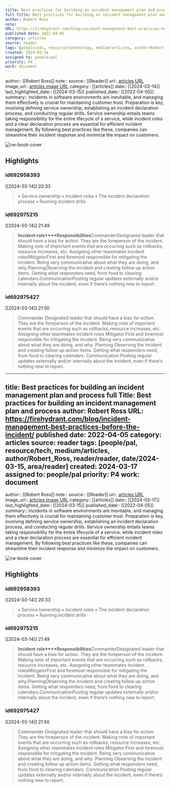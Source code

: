 ```yaml
---
title: Best practices for building an incident management plan and process
full Title: Best practices for building an incident management plan and process
author: Robert Ross
note: 
URL: https://firehydrant.com/blog/incident-management-best-practices-before-the-incident/
published date: 2022-04-05
category: articles
source: reader
tags: [people/pal, resource/technology, medium/articles, author/Robert_Ross, reader/reader, date/2024-03-15, area/family_knowledge_explore]
created: 2024-03-14
assigned to: people/pal
priority: P4
work: document
---
```

author:: [[Robert Ross]]
note:: 
source:: [[Reader]]
url:: [articles URL](https://firehydrant.com/blog/incident-management-best-practices-before-the-incident/)
image_url:: [articles image URL](https://images.ctfassets.net/y2i7p4tdvyl2/2KQQ0GsTqgx7fPYriuYJmL/7197483e314a5c52db4ced02094a101d/Untitled_Artwork__7_.png?w=1032&h=516&q=50)
category:: [[articles]]
date:: [[2024-03-14]]
last_highlighted_date:: [[2024-03-15]]
published_date:: [[2022-04-05]]
summary:: Incidents in software environments are inevitable, and managing them effectively is crucial for maintaining customer trust. Preparation is key, involving defining service ownership, establishing an incident declaration process, and conducting regular drills. Service ownership entails teams taking responsibility for the entire lifecycle of a service, while incident roles and a clear declaration process are essential for efficient incident management. By following best practices like these, companies can streamline their incident response and minimize the impact on customers.

![rw-book-cover](https://images.ctfassets.net/y2i7p4tdvyl2/2KQQ0GsTqgx7fPYriuYJmL/7197483e314a5c52db4ced02094a101d/Untitled_Artwork__7_.png?w=1032&h=516&q=50)

## Highlights
### id692958393
[[2024-03-14]] 20:33
> • Service ownership
> • Incident roles
> • The incident declaration process
> • Running incident drills


### id692975215
[[2024-03-14]] 21:49
> **Incident role****Responsibilities**CommanderDesignated leader that should have a bias for action. They are the foreperson of the incident. Making note of important events that are occurring such as rollbacks, resource increases, etc. Assigning other teammates incident rolesMitigatorFirst and foremost responsible for mitigating the incident. Being very communicative about what they are doing, and why.PlanningObserving the incident and creating follow up action items. Getting what responders need, from food to clearing calendars.CommunicationPosting regular updates externally and/or internally about the incident, even if there’s nothing new to report.


### id692975427
[[2024-03-14]] 21:50
> Commander Designated leader that should have a bias for action. They are the foreperson of the incident. Making note of important events that are occurring such as rollbacks, resource increases, etc. Assigning other teammates incident roles Mitigator First and foremost responsible for mitigating the incident. Being very communicative about what they are doing, and why. Planning Observing the incident and creating follow up action items. Getting what responders need, from food to clearing calendars. Communication Posting regular updates externally and/or internally about the incident, even if there’s nothing new to report.


---
title: Best practices for building an incident management plan and process
full Title: Best practices for building an incident management plan and process
author: Robert Ross
URL: https://firehydrant.com/blog/incident-management-best-practices-before-the-incident/
published date: 2022-04-05
category: articles
source: reader
tags: [people/pal, resource/tech, medium/articles, author/Robert_Ross, reader/reader, date/2024-03-15, area/reader]
created: 2024-03-17
assigned to: people/pal
priority: P4
work: document
---
author:: [[Robert Ross]]
note:: 
source:: [[Reader]]
url:: [articles URL](https://firehydrant.com/blog/incident-management-best-practices-before-the-incident/)
image_url:: [articles image URL](https://images.ctfassets.net/y2i7p4tdvyl2/2KQQ0GsTqgx7fPYriuYJmL/7197483e314a5c52db4ced02094a101d/Untitled_Artwork__7_.png?w=1032&h=516&q=50)
category:: [[articles]]
date:: [[2024-03-17]]
last_highlighted_date:: [[2024-03-15]]
published_date:: [[2022-04-05]]
summary:: Incidents in software environments are inevitable, and managing them effectively is crucial for maintaining customer trust. Preparation is key, involving defining service ownership, establishing an incident declaration process, and conducting regular drills. Service ownership entails teams taking responsibility for the entire lifecycle of a service, while incident roles and a clear declaration process are essential for efficient incident management. By following best practices like these, companies can streamline their incident response and minimize the impact on customers.

![rw-book-cover](https://images.ctfassets.net/y2i7p4tdvyl2/2KQQ0GsTqgx7fPYriuYJmL/7197483e314a5c52db4ced02094a101d/Untitled_Artwork__7_.png?w=1032&h=516&q=50)

## Highlights
### id692958393
[[2024-03-14]] 20:33
> • Service ownership
> • Incident roles
> • The incident declaration process
> • Running incident drills


### id692975215
[[2024-03-14]] 21:49
> **Incident role****Responsibilities**CommanderDesignated leader that should have a bias for action. They are the foreperson of the incident. Making note of important events that are occurring such as rollbacks, resource increases, etc. Assigning other teammates incident rolesMitigatorFirst and foremost responsible for mitigating the incident. Being very communicative about what they are doing, and why.PlanningObserving the incident and creating follow up action items. Getting what responders need, from food to clearing calendars.CommunicationPosting regular updates externally and/or internally about the incident, even if there’s nothing new to report.


### id692975427
[[2024-03-14]] 21:50
> Commander Designated leader that should have a bias for action. They are the foreperson of the incident. Making note of important events that are occurring such as rollbacks, resource increases, etc. Assigning other teammates incident roles Mitigator First and foremost responsible for mitigating the incident. Being very communicative about what they are doing, and why. Planning Observing the incident and creating follow up action items. Getting what responders need, from food to clearing calendars. Communication Posting regular updates externally and/or internally about the incident, even if there’s nothing new to report.


